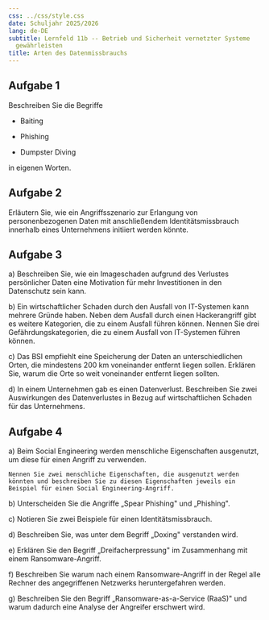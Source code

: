 ```yaml
---
css: ../css/style.css
date: Schuljahr 2025/2026
lang: de-DE
subtitle: Lernfeld 11b -- Betrieb und Sicherheit vernetzter Systeme
  gewährleisten
title: Arten des Datenmissbrauchs
---
```


## Aufgabe 1

Beschreiben Sie die Begriffe

- Baiting

- Phishing

- Dumpster Diving

in eigenen Worten.

## Aufgabe 2

Erläutern Sie, wie ein Angriffsszenario zur Erlangung von
personenbezogenen Daten mit anschließendem Identitätsmissbrauch
innerhalb eines Unternehmens initiiert werden könnte.

## Aufgabe 3

a)  Beschreiben Sie, wie ein Imageschaden aufgrund des Verlustes
    persönlicher Daten eine Motivation für mehr Investitionen in den
    Datenschutz sein kann.

<!-- -->

b)  Ein wirtschaftlicher Schaden durch den Ausfall von IT-Systemen kann
    mehrere Gründe haben. Neben dem Ausfall durch einen Hackerangriff
    gibt es weitere Kategorien, die zu einem Ausfall führen können.
    Nennen Sie drei Gefährdungskategorien, die zu einem Ausfall von
    IT-Systemen führen können.

<!-- -->

c)  Das BSI empfiehlt eine Speicherung der Daten an unterschiedlichen
    Orten, die mindestens 200 km voneinander entfernt liegen sollen.
    Erklären Sie, warum die Orte so weit voneinander entfernt liegen
    sollten.

<!-- -->

d)  In einem Unternehmen gab es einen Datenverlust. Beschreiben Sie zwei
    Auswirkungen des Datenverlustes in Bezug auf wirtschaftlichen
    Schaden für das Unternehmens.

## Aufgabe 4

a)  Beim Social Engineering werden menschliche Eigenschaften ausgenutzt,
    um diese für einen Angriff zu verwenden.

    Nennen Sie zwei menschliche Eigenschaften, die ausgenutzt werden
    könnten und beschreiben Sie zu diesen Eigenschaften jeweils ein
    Beispiel für einen Social Engineering-Angriff.

<!-- -->

b)  Unterscheiden Sie die Angriffe „Spear Phishing" und „Phishing".

<!-- -->

c)  Notieren Sie zwei Beispiele für einen Identitätsmissbrauch.

<!-- -->

d)  Beschreiben Sie, was unter dem Begriff „Doxing" verstanden wird.

<!-- -->

e)  Erklären Sie den Begriff „Dreifacherpressung" im Zusammenhang mit
    einem Ransomware-Angriff.

<!-- -->

f)  Beschreiben Sie warum nach einem Ransomware-Angriff in der Regel
    alle Rechner des angegriffenen Netzwerks heruntergefahren werden.

<!-- -->

g)  Beschreiben Sie den Begriff „Ransomware-as-a-Service (RaaS)" und
    warum dadurch eine Analyse der Angreifer erschwert wird.
